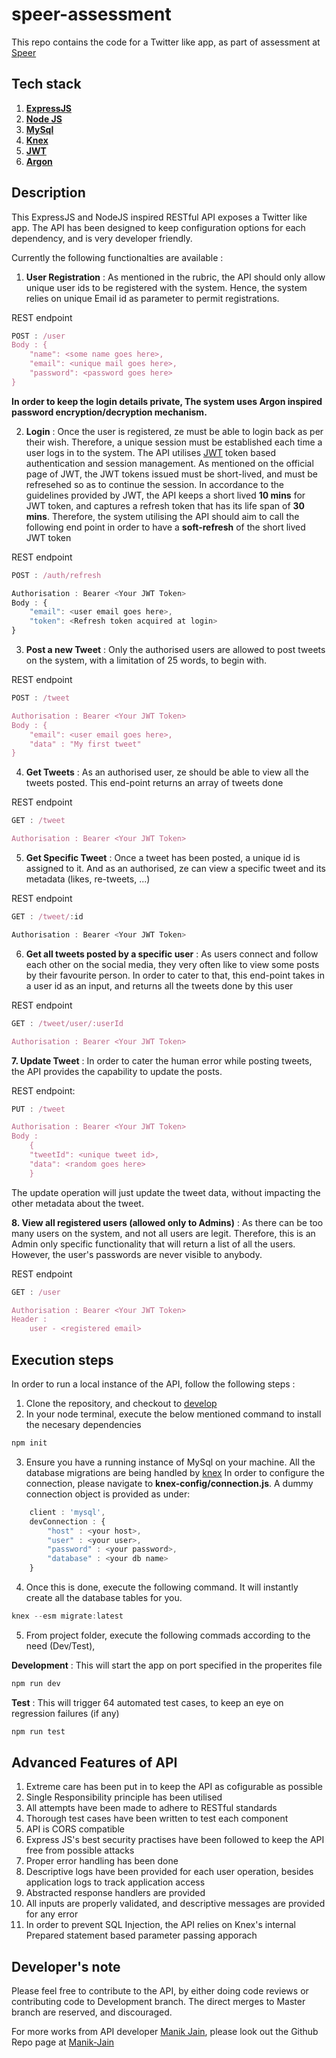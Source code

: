 # speer-assessment

This repo contains the code for a Twitter like app, as part of assessment at [Speer](https://www.speer.io/)

## Tech stack
1. **[ExpressJS](https://expressjs.com/)**
2. **[Node JS](https://nodejs.dev/)**
3. **[MySql](https://www.mysql.com/)**
4. **[Knex](http://knexjs.org/)**
5. **[JWT](https://jwt.io/)**
6. **[Argon](https://www.npmjs.com/package/argon2)**

## Description
This ExpressJS and NodeJS inspired RESTful API exposes a Twitter like app. The API has been designed to keep configuration options for each dependency, and is very developer friendly. 

Currently the following functionalties are available : 

1. **User Registration** : As mentioned in the rubric, the API should only allow unique user ids to be registered with the system. Hence, the system relies on unique Email id as parameter to permit registrations.

REST endpoint
``` Javascript
POST : /user
Body : {
    "name": <some name goes here>,
    "email": <unique mail goes here>,
    "password": <password goes here>
}
```

**In order to keep the login details private, The system uses Argon inspired password encryption/decryption mechanism.**

2. **Login** : Once the user is registered, ze must be able to login back as per their wish. Therefore, a unique session must be established each time a user logs in to the system. The API utilises [JWT](https://jwt.io/) token based authentication and session management. As mentioned on the official page of JWT, the JWT tokens issued must be short-lived, and must be refresehed so as to continue the session. In accordance to the guidelines provided by JWT, the API keeps a short lived **10 mins** for JWT token, and captures a refresh token that has its life span of **30 mins**. Therefore, the system utilising the API should aim to call the following end point in order to have a **soft-refresh** of the short lived JWT token

REST endpoint
``` Javascript
POST : /auth/refresh 

Authorisation : Bearer <Your JWT Token>
Body : {
    "email": <user email goes here>,
    "token": <Refresh token acquired at login>
}
```
3. **Post a new Tweet** : Only the authorised users are allowed to post tweets on the system, with a limitation of 25 words, to begin with. 

REST endpoint
``` Javascript
POST : /tweet

Authorisation : Bearer <Your JWT Token>
Body : {
    "email": <user email goes here>,
    "data" : "My first tweet"
}
```

4. **Get Tweets** : As an authorised user, ze should be able to view all the tweets posted. This end-point returns an array of tweets done 

REST endpoint

``` Javascript
GET : /tweet

Authorisation : Bearer <Your JWT Token>
```

5. **Get Specific Tweet** : Once a tweet has been posted, a unique id is assigned to it. And as an authorised, ze can view a specific tweet and its metadata (likes, re-tweets, ...)

REST endpoint

``` Javascript
GET : /tweet/:id

Authorisation : Bearer <Your JWT Token>
```

6. **Get all tweets posted by a specific user** : As users connect and follow each other on the social media, they very often like to view some posts by their favourite person. In order to cater to that, this end-point takes in a user id as an input, and returns all the tweets done by this user

REST endpoint

``` Javascript
GET : /tweet/user/:userId

Authorisation : Bearer <Your JWT Token>
```

**7. Update Tweet** : In order to cater the human error while posting tweets, the API provides the capability to update the posts.

REST endpoint:

```Javascript
PUT : /tweet

Authorisation : Bearer <Your JWT Token>
Body : 
    {    
    "tweetId": <unique tweet id>,
    "data": <random goes here>
    }
```

The update operation will just update the tweet data, without impacting the other metadata about the tweet.

**8. View all registered users (allowed only to Admins)** : As there can be too many users on the system, and not all users are legit. Therefore, this is an Admin only specific functionality that will return a list of all the users. However, the user's passwords are never visible to anybody.

REST endpoint

``` Javascript
GET : /user

Authorisation : Bearer <Your JWT Token>
Header : 
    user - <registered email>
```

## Execution steps

In order to run a local instance of the API, follow the following steps :

1. Clone the repository, and checkout to [develop](https://github.com/Manik-Jain/speer-assessment/tree/development)
2. In your node terminal, execute the below mentioned command to install the necesary dependencies
``` Javascript
npm init
```
3. Ensure you have a running instance of MySql on your machine. All the database migrations are being handled by [knex](http://knexjs.org/) In order to configure the connection, please navigate to **knex-config/connection.js**. A dummy connection object is provided as under:

```Javascript
    client : 'mysql',
    devConnection : {
        "host" : <your host>,
        "user" : <your user>,
        "password" : <your password>,
        "database" : <your db name>
    }
```

4. Once this is done, execute the following command. It will instantly create all the database tables for you.
```Javascript
knex --esm migrate:latest
```

5. From project folder, execute the following commads according to the need (Dev/Test),

**Development** : This will start the app on port specified in the properites file
```Javascript
npm run dev
```

**Test** : This will trigger 64 automated test cases, to keep an eye on regression failures (if any)
```Javascript
npm run test
```

## **Advanced Features of API**
1. Extreme care has been put in to keep the API as cofigurable as possible
2. Single Responsibility principle has been utilised
3. All attempts have been made to adhere to RESTful standards
4. Thorough test cases have been written to test each component
5. API is CORS compatible 
6. Express JS's best security practises have been followed to keep the API free from possible attacks
7. Proper error handling has been done
8. Descriptive logs have been provided for each user operation, besides application logs to track application access
9. Abstracted response handlers are provided
10. All inputs are properly validated, and descriptive messages are provided for any error
11. In order to prevent SQL Injection, the API relies on Knex's internal Prepared statement based parameter passing apporach

## Developer's note 
Please feel free to contribute to the API, by either doing code reviews or contributing code to Development branch.
The direct merges to Master branch are reserved, and discouraged.

For more works from API developer [Manik Jain](https://www.linkedin.com/in/manik-jain-52514764/), please look out the Github Repo page at [Manik-Jain](https://github.com/Manik-Jain)
